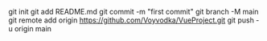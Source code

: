 git init
git add README.md
git commit -m "first commit"
git branch -M main
git remote add origin https://github.com/Voyvodka/VueProject.git
git push -u origin main
